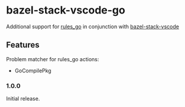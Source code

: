 # bazel-stack-vscode-go 

Additional support for [rules_go](https://github.com/bazelbuild/rules_go) in
conjunction with [bazel-stack-vscode](https://marketplace.visualstudio.com/items?itemName=StackBuild.bazel-stack-vscode)

## Features

Problem matcher for rules_go actions:

- GoCompilePkg

### 1.0.0

Initial release.